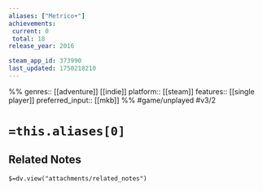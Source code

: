 ```yaml
---
aliases: ["Metrico+"]
achievements:
 current: 0
 total: 18
release_year: 2016

steam_app_id: 373990
last_updated: 1750218210
---
```

%%
genres:: [[adventure]] [[indie]]
platform:: [[steam]]
features:: [[single player]]
preferred_input:: [[mkb]]
%%
#game/unplayed
#v3/2

# `=this.aliases[0]`
## Related Notes
`$=dv.view("attachments/related_notes")`